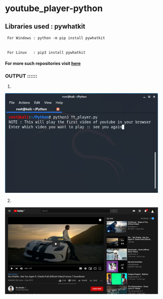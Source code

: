 # youtube_player-python


## Libraries used : pywhatkit


     For Windows : python -m pip install pywhatkit
     
     
     For Linux   : pip3 install pywhatkit


#### For more such repositories visit [here](https://github.com/chinmay29hub/ "More in python")


### OUTPUT ::::::
   
   
   1)
   
   
   
   ![Screenshot](player.png)
  
   
   
   
   2)
   
   
   
   ![Screenshot](player_.png)




